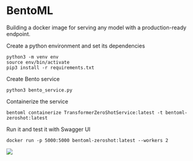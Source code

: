 # BentoML

Building a docker image for serving any model with a production-ready endpoint.

Create a python environment and set its dependencies
```
python3 -m venv env
source env/bin/activate
pip3 install -r requirements.txt
```

Create Bento service

```
python3 bento_service.py
```

Containerize the service

```
bentoml containerize TransformerZeroShotService:latest -t bentoml-zeroshot:latest
```

Run it and test it with Swagger UI

```
docker run -p 5000:5000 bentoml-zeroshot:latest --workers 2
```



![](/bentoml/screenshots/bentoml_swagger.gif)
